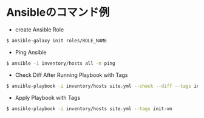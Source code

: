 # Ansibleのコマンド例

- create Ansible Role

```sh
$ ansible-galaxy init roles/ROLE_NAME
```

- Ping Ansible

```sh
$ ansible -i inventory/hosts all -m ping
```

- Check Diff After Running Playbook with Tags

```sh
$ ansible-playbook -i inventory/hosts site.yml --check --diff --tags init-vm
```

- Apply Playbook with Tags

```sh
$ ansible-playbook -i inventory/hosts site.yml --tags init-vm
```
